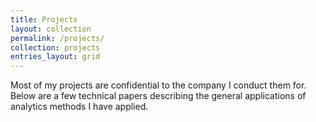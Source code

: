 ```yaml
---
title: Projects
layout: collection
permalink: /projects/
collection: projects
entries_layout: grid
---
```


Most of my projects are confidential to the company I conduct them for. Below are a few technical papers describing the general applications of analytics methods I have applied.